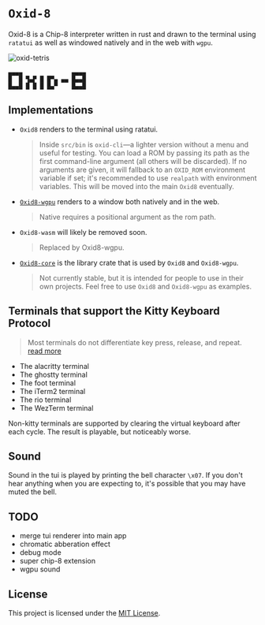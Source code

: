 # `Oxid-8`

Oxid-8 is a Chip-8 interpreter written in rust and drawn to the terminal using `ratatui` as well as windowed natively and in the web with `wgpu`.

![oxid-tetris](https://github.com/user-attachments/assets/ab1f3bdc-4ab0-48f8-8563-1ee89c436e90)

```
▄▄▄▄              ▄▄▄▄
█  █ ▜▄▛ █ █▀▄ ▄▄ █▄▄█
█▄▄█ █ █ █ █▄▀    █▄▄█
```

## Implementations

- `Oxid8` renders to the terminal using ratatui.
    > Inside `src/bin` is `oxid-cli`—a lighter version without a menu and useful for testing. You can load a ROM by passing its path as the first command-line argument (all others will be discarded). If no arguments are given, it will fallback to an `OXID_ROM` environment variable if set; it's recommended to use `realpath` with environment variables. This will be moved into the main `Oxid8` eventually.
- [`Oxid8-wgpu`][oxid8-web] renders to a window both natively and in the web.
    > Native requires a positional argument as the rom path.
- `Oxid8-wasm` will likely be removed soon.
    > Replaced by Oxid8-wgpu.
- [`Oxid8-core`][oxid8-core] is the library crate that is used by `Oxid8` and `Oxid8-wgpu`.
    > Not currently stable, but it is intended for people to use in their own projects. Feel free to use `Oxid8` and `Oxid8-wgpu` as examples.

## Terminals that support the Kitty Keyboard Protocol 

> Most terminals do not differentiate key press, release, and repeat. [read more][Kitty Protocol]

- The alacritty terminal
- The ghostty terminal
- The foot terminal
- The iTerm2 terminal
- The rio terminal
- The WezTerm terminal

Non-kitty terminals are supported by clearing the virtual keyboard after each cycle. The result is playable, but noticeably worse.

## Sound

Sound in the tui is played by printing the bell character `\x07`. If you don't hear anything when you are expecting to, it's possible that you may have muted the bell.

## TODO

- merge tui renderer into main app
- chromatic abberation effect
- debug mode
- super chip-8 extension
- wgpu sound

## License

This project is licensed under the [MIT License][License].

[License]: ./LICENSE
[Kitty Protocol]: https://sw.kovidgoyal.net/kitty/keyboard-protocol/
[oxid8-core]: https://crates.io/crates/oxid8-core
[oxid8-web]: https://edibblepdx.github.io/Oxid-8/
